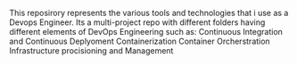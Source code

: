 This reposirory represents the various tools and technologies that i use as a Devops Engineer.
Its a multi-project repo with different folders having different elements of DevOps Engineering such as:
  Continuous Integration and Continuous Deplyoment
  Containerization
  Container Orcherstration
  Infrastructure procisioning and Management
